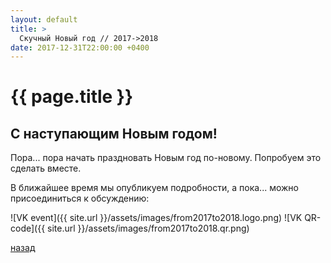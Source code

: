 ```yaml
---
layout: default
title: >
  Скучный Новый год // 2017->2018
date: 2017-12-31T22:00:00 +0400
---
```


# [](#header-1) {{ page.title }}

## С наступающим Новым годом!

Пора... пора начать праздновать Новым год по-новому. Попробуем это сделать вместе.

В ближайшее время мы опубликуем подробности, а пока... можно присоединиться к обсуждению:

![VK event]({{ site.url }}/assets/images/from2017to2018.logo.png)
![VK QR-code]({{ site.url }}/assets/images/from2017to2018.qr.png)

[назад](../events/)
